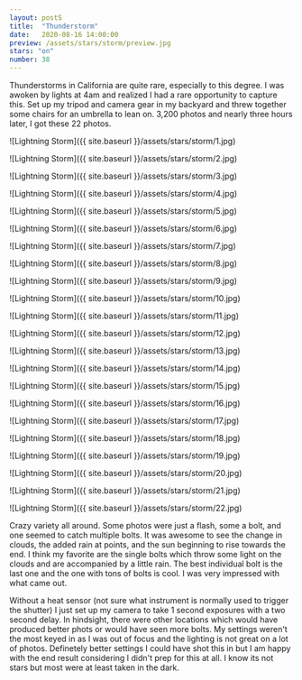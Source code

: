 ```yaml
---
layout: postS
title:  "Thunderstorm"
date:   2020-08-16 14:00:00
preview: /assets/stars/storm/preview.jpg
stars: "on"
number: 38
---
```


Thunderstorms in California are quite rare, especially to this degree. I was awoken by lights at 4am and realized I had a rare opportunity to capture this. Set up my tripod and camera gear in my backyard and threw together some chairs for an umbrella to lean on. 3,200 photos and nearly three hours later, I got these 22 photos. 

![Lightning Storm]({{ site.baseurl }}/assets/stars/storm/1.jpg)

![Lightning Storm]({{ site.baseurl }}/assets/stars/storm/2.jpg)

![Lightning Storm]({{ site.baseurl }}/assets/stars/storm/3.jpg)

![Lightning Storm]({{ site.baseurl }}/assets/stars/storm/4.jpg)

![Lightning Storm]({{ site.baseurl }}/assets/stars/storm/5.jpg)

![Lightning Storm]({{ site.baseurl }}/assets/stars/storm/6.jpg)

![Lightning Storm]({{ site.baseurl }}/assets/stars/storm/7.jpg)

![Lightning Storm]({{ site.baseurl }}/assets/stars/storm/8.jpg)

![Lightning Storm]({{ site.baseurl }}/assets/stars/storm/9.jpg)

![Lightning Storm]({{ site.baseurl }}/assets/stars/storm/10.jpg)

![Lightning Storm]({{ site.baseurl }}/assets/stars/storm/11.jpg)

![Lightning Storm]({{ site.baseurl }}/assets/stars/storm/12.jpg)

![Lightning Storm]({{ site.baseurl }}/assets/stars/storm/13.jpg)

![Lightning Storm]({{ site.baseurl }}/assets/stars/storm/14.jpg)

![Lightning Storm]({{ site.baseurl }}/assets/stars/storm/15.jpg)

![Lightning Storm]({{ site.baseurl }}/assets/stars/storm/16.jpg)

![Lightning Storm]({{ site.baseurl }}/assets/stars/storm/17.jpg)

![Lightning Storm]({{ site.baseurl }}/assets/stars/storm/18.jpg)

![Lightning Storm]({{ site.baseurl }}/assets/stars/storm/19.jpg)

![Lightning Storm]({{ site.baseurl }}/assets/stars/storm/20.jpg)

![Lightning Storm]({{ site.baseurl }}/assets/stars/storm/21.jpg)

![Lightning Storm]({{ site.baseurl }}/assets/stars/storm/22.jpg)

Crazy variety all around. Some photos were just a flash, some a bolt, and one seemed to catch multiple bolts. It was awesome to see the change in clouds, the added rain at points, and the sun beginning to rise towards the end. I think my favorite are the single bolts which throw some light on the clouds and are accompanied by a little rain. The best individual bolt is the last one and the one with tons of bolts is cool. I was very impressed with what came out. 

Without a heat sensor (not sure what instrument is normally used to trigger the shutter) I just set up my camera to take 1 second exposures with a two second delay. In hindsight, there were other locations which would have produced better phots or would have seen more bolts. My settings weren't the most keyed in as I was out of focus and the lighting is not great on a lot of photos. Definetely better settings I could have shot this in but I am happy with the end result considering I didn't prep for this at all. I know its not stars but most were at least taken in the dark.